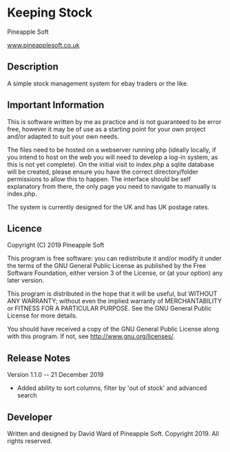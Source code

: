 # Keeping Stock

Pineapple Soft

www.pineapplesoft.co.uk


Description
------------

A simple stock management system for ebay traders or the like.


Important Information
---------------------

This is software written by me as practice and is not guaranteed to be error free, however it may be of use as a starting point for your own project and/or adapted to suit your own needs.

The files need to be hosted on a webserver running php (ideally locally, if you intend to host on the web you will need to develop a log-in system, as this is not yet complete). On the initial visit to index.php a sqlite database will be created, please ensure you have the correct directory/folder permissions to allow this to happen. The interface should be self explanatory from there, the only page you need to navigate to manually is index.php.

The system is currently designed for the UK and has UK postage rates.


Licence
--------

Copyright (C) 2019 Pineapple Soft

This program is free software: you can redistribute it and/or modify it under the terms of the GNU General Public License as published by the Free Software Foundation, either version 3 of the License, or (at your option) any later version.

This program is distributed in the hope that it will be useful, but WITHOUT ANY WARRANTY; without even the implied warranty of MERCHANTABILITY or FITNESS FOR A PARTICULAR PURPOSE.  See the GNU General Public License for more details.

You should have received a copy of the GNU General Public License along with this program.  If not, see <http://www.gnu.org/licenses/>.


Release Notes
--------------

Version 1.1.0 -- 21 December 2019

+ Added ability to sort columns, filter by 'out of stock' and advanced search


Developer
----------

Written and designed by David Ward of Pineapple Soft. Copyright 2019. All rights reserved.
